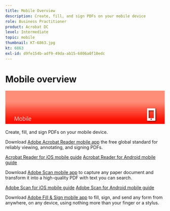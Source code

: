 ```yaml
---
title: Mobile Overview
description: Create, fill, and sign PDFs on your mobile device
role: Business Practitioner
product: Acrobat DC
level: Intermediate
topic: mobile
thumbnail: KT-6863.jpg
kt: 6863
exl-id: d9fe154b-adf9-49da-ab15-6806a0f10edc
---
```

# Mobile overview

![Acrobat Mobile Image](../assets/Hero-Mobile.png)

Create, fill, and sign PDFs on your mobile device.

Download [Adobe Acrobat Reader mobile app](https://acrobat.adobe.com/us/en/mobile/acrobat-reader.html) the free global standard for reliably viewing, annotating, and signing PDFs.

[Acrobat Reader for iOS mobile guide](https://experienceleague.adobe.com/docs/document-cloud-mobile/ios/index.html)
[Acrobat Reader for Android mobile guide](https://experienceleague.adobe.com/docs/document-cloud-mobile/android/index.html)

Download [Adobe Scan mobile app](https://acrobat.adobe.com/us/en/mobile/scanner-app.html) to capture any paper document and transform it into a high-quality PDF with text you can search.

[Adobe Scan for iOS mobile guide](https://experienceleague.adobe.com/docs/document-cloud-mobile/scanios/index.html)
[Adobe Scan for Android mobile guide](https://experienceleague.adobe.com/docs/document-cloud-mobile/scanandroid/index.html)

Download [Adobe Fill & Sign mobile app](https://acrobat.adobe.com/us/en/mobile/fill-sign-pdfs.html) to fill, sign, and send any form from anywhere, on any device, using nothing more than your finger or a stylus.
